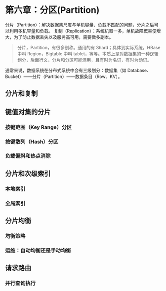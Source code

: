# 第六章：分区(Partition)

分片（Partition）：解决数据集尺度与单机容量、负载不匹配的问题，分片之后可以利用多机容量和负载。
复制（Replication）：系统机器一多，单机故障概率便增大，为了防止数据丢失以及服务高可用，需要做多副本。

> 分片，Partition，有很多别称。通用的有 Shard；具体到实际系统，HBase 中叫 Region，Bigtable 中叫 tablet，等等。本质上是对数据集的一种逻辑划分，后面行文，分片和分区可能混用，且有时为名词，有时为动词。

通常来说，数据系统在分布式系统中会有三级划分：数据集（如 Database、Bucket）——分片（Partition）——数据条目（Row、KV）。

## 分片和复制

## 键值对集的分片

### 按键范围（Key Range）分区

### 按键散列（Hash）分区

### 负载偏斜和热点消除

## 分片和次级索引

### 本地索引

### 全局索引

## 分片均衡

### 均衡策略

### 运维：自动均衡还是手动均衡

## 请求路由

### 并行查询执行
